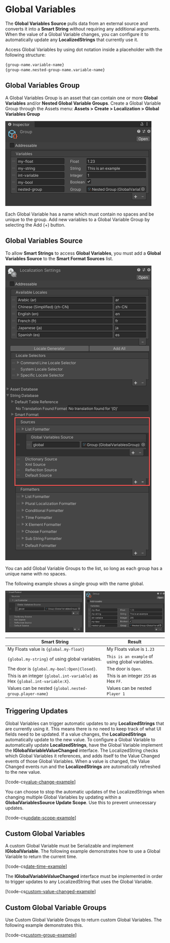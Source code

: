 # Global Variables

The **Global Variables Source** pulls data from an external source and converts it into a **Smart String** without requiring any additional arguments.
When the value of a Global Variable changes, you can configure it to automatically update any **LocalizedStrings** that currently use it.

Access Global Variables by using dot notation inside a placeholder with the following structure:

```
{group-name.variable-name}
{group-name.nested-group-name.variable-name}
```

## Global Variables Group

A Global Variables Group is an asset that can contain one or more **Global Variables** and/or **Nested Global Variable Groups**.
Create a Global Variable Group through the Assets menu: **Assets > Create > Localization > Global Variables Group**

![A Global Variables Group can contain multiple variables and can nest additional Global Variables Groups.](images/GlobalVariables_Group.png)

Each Global Variable has a name which must contain no spaces and be unique to the group.
Add new variables to a Global Variable Group by selecting the Add (+) button. 

## Global Variables Source

To allow **Smart Strings** to access **Global Variables**, you must add a **Global Variables Source** to the **Smart Format Sources** list.

![To allow Smart Strings to access Global Variables, you must add a Global Variables Source to the Smart Format Sources list.](images/GlobalVariables_Source.png)

You can add Global Variable Groups to the list, so long as each group has a unique name with no spaces.

The following example shows a single group with the name global.

![Example showing a single group with the name global.](images/GlobalVariables_Example.png)

| **Smart String**                                                             | **Result**                                      |
| ---------------------------------------------------------------------------- | ----------------------------------------------- | 
| My Floats value is `{global.my-float}`                                       | My Floats value is `1.23`                       |
| `{global.my-string}` of using global variables.                              | `This is an example` of using global variables. |
| The door is `{global.my-bool:Open\|Closed}`.                                  | The door is `Open`.                             |
| This is an integer `{global.int-variable}` as Hex `{global.int-variable:X}`. | This is an integer `255` as Hex `FF`.           |
| Values can be nested `{global.nested-group.player-name}`                     | Values can be nested `Player 1`                 |

## Triggering Updates

Global Variables can trigger automatic updates to any **LocalizedStrings** that are currently using it. This means there is no need to keep track of what UI fields need to be updated. If a value changes, the **LocalizedStrings** automatically update to the new value. 
To configure a Global Variable to automatically update **LocalizedStrings**, have the Global Variable implement the **IGlobalVariableValueChanged** interface. 
The LocalizedString checks which Global Variables it references, and adds itself to the Value Changed events of those Global Variables. When a value is changed, the Value Changed events run and the **LocalizedStrings** are automatically refreshed to the new value.

[!code-cs[value-change-example](../DocCodeSamples.Tests/GlobalVariablesSamples.cs#value-change-example)]

You can choose to stop the automatic updates of the LocalizedStrings when changing multiple Global Variables by updating within a **GlobalVariablesSource Update Scope**. Use this to prevent unnecessary updates. 

[!code-cs[update-scope-example](../DocCodeSamples.Tests/GlobalVariablesSamples.cs#update-scope-example)]

## Custom Global Variables

A custom Global Variable must be Serializable and implement **IGlobalVariable**.
The following example demonstrates how to use a Global Variable to return the current time.

[!code-cs[date-time-example](../DocCodeSamples.Tests/GlobalVariablesSamples.cs#date-time-example)]

The **IGlobalVariableValueChanged** interface must be implemented in order to trigger updates to any LocalizedString that uses the Global Variable.

[!code-cs[custom-value-changed-example](../DocCodeSamples.Tests/GlobalVariablesSamples.cs#custom-value-changed-example)]

## Custom Global Variable Groups

Use Custom Global Variable Groups to return custom Global Variables. The following example demonstrates this.

[!code-cs[custom-group-example](../DocCodeSamples.Tests/GlobalVariablesSamples.cs#custom-group-example)]
